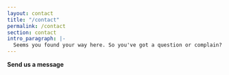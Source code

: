 ```yaml
---
layout: contact
title: "/contact"
permalink: /contact
section: contact
intro_paragraph: |-
  Seems you found your way here. So you've got a question or complain?
---
```


**Send us a message**

<!-- The contact form on this page uses
  [Netlify Forms](https://www.netlify.com/docs/form-handling/) to process
  submissions, and saves them in your Netlify account where you can optionally
  set up notifications. Each submission is passed through a spam filter and if
  flagged, will display a CAPTCHA challenge to the user. -->
